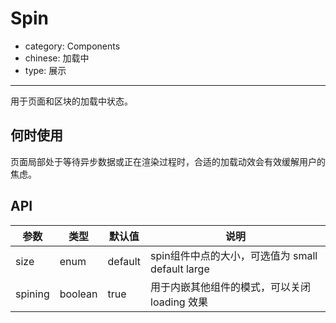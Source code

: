 # Spin

- category: Components
- chinese: 加载中
- type: 展示

---

用于页面和区块的加载中状态。

## 何时使用

页面局部处于等待异步数据或正在渲染过程时，合适的加载动效会有效缓解用户的焦虑。


## API


| 参数       | 类型           | 默认值      | 说明         |
|------------|----------------|-------------|--------------|
| size       | enum           | default     | spin组件中点的大小，可选值为 small default large |
| spining    | boolean        | true        | 用于内嵌其他组件的模式，可以关闭 loading 效果    |

